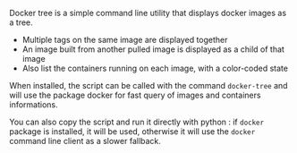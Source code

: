 Docker tree is a simple command line utility that displays docker images as a tree.

- Multiple tags on the same image are displayed together
- An image built from another pulled image is displayed as a child of that image
- Also list the containers running on each image, with a color-coded state

When installed, the script can be called with the command `docker-tree` and will use the package docker for fast query
of images and containers informations.

You can also copy the script and run it directly with python : if `docker` package is installed, it will be used,
otherwise it will use the `docker` command line client as a slower fallback.
